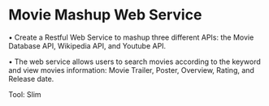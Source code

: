 # Movie Mashup Web Service

• Create a Restful Web Service to mashup three different APIs: the Movie Database API, Wikipedia API, and Youtube API.

• The web service allows users to search movies according to the keyword and view movies information: Movie Trailer, Poster, Overview, Rating, and Release date.


Tool: Slim
